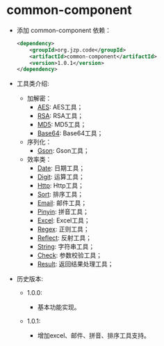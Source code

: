 # common-component
+ 添加 common-component 依赖：

    ```xml
    <dependency>
        <groupId>org.jzp.code</groupId>
        <artifactId>common-component</artifactId>
        <version>1.0.1</version>
    </dependency>
    ```
    
+ 工具类介绍:

    + 加解密：
        + [AES](src/main/java/org/jzp/code/common/component/util/AESUtil.java): AES工具；
        + [RSA](src/main/java/org/jzp/code/common/component/util/RSAUtil.java): RSA工具；
        + [MD5](src/main/java/org/jzp/code/common/component/util/MD5Util.java): MD5工具；
        + [Base64](src/main/java/org/jzp/code/common/component/util/Base64Util.java): Base64工具；
    + 序列化：
        + [Gson](src/main/java/org/jzp/code/common/component/util/GsonUtil.java): Gson工具；
    + 效率类：
        + [Date](src/main/java/org/jzp/code/common/component/util/DateUtil.java): 日期工具；
        + [Digit](src/main/java/org/jzp/code/common/component/util/DigitUtil.java): 运算工具；
        + [Http](src/main/java/org/jzp/code/common/component/util/HttpUtil.java): Http工具；
        + [Sort](src/main/java/org/jzp/code/common/component/util/SortUtil.java): 排序工具；
        + [Email](src/main/java/org/jzp/code/common/component/util/EmailUtil.java): 邮件工具；
        + [Pinyin](src/main/java/org/jzp/code/common/component/util/PinyinUtil.java): 拼音工具；
        + [Excel](src/main/java/org/jzp/code/common/component/util/ExcelUtil.java): Excel工具；
        + [Regex](src/main/java/org/jzp/code/common/component/util/RegexUtil.java): 正则工具；
        + [Reflect](src/main/java/org/jzp/code/common/component/util/ReflectUtil.java): 反射工具；
        + [String](src/main/java/org/jzp/code/common/component/util/StringUtil.java): 字符串工具；
        + [Check](src/main/java/org/jzp/code/common/component/util/CheckUtil.java): 参数校验工具；
        + [Result](src/main/java/org/jzp/code/common/component/util/ResultUtil.java): 返回结果处理工具；
    
+ 历史版本:

	+ 1.0.0:
		
		+ 基本功能实现。
		
	+ 1.0.1:
        		
        + 增加excel、邮件、拼音、排序工具支持。

